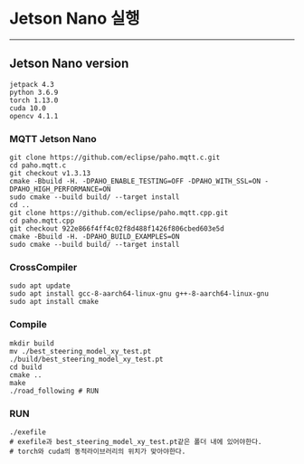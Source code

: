 # Jetson Nano 실행
------

## Jetson Nano version

```
jetpack 4.3
python 3.6.9
torch 1.13.0
cuda 10.0
opencv 4.1.1
```
### MQTT Jetson Nano
```
git clone https://github.com/eclipse/paho.mqtt.c.git
cd paho.mqtt.c
git checkout v1.3.13
cmake -Bbuild -H. -DPAHO_ENABLE_TESTING=OFF -DPAHO_WITH_SSL=ON -DPAHO_HIGH_PERFORMANCE=ON
sudo cmake --build build/ --target install
cd ..
git clone https://github.com/eclipse/paho.mqtt.cpp.git
cd paho.mqtt.cpp
git checkout 922e866f4ff4c02f8d488f1426f806cbed603e5d
cmake -Bbuild -H. -DPAHO_BUILD_EXAMPLES=ON
sudo cmake --build build/ --target install
```

### CrossCompiler
```
sudo apt update
sudo apt install gcc-8-aarch64-linux-gnu g++-8-aarch64-linux-gnu
sudo apt install cmake
```


### Compile
```
mkdir build
mv ./best_steering_model_xy_test.pt ./build/best_steering_model_xy_test.pt
cd build
cmake ..
make
./road_following # RUN
```

### RUN
```
./exefile
# exefile과 best_steering_model_xy_test.pt같은 폴더 내에 있어야한다.
# torch와 cuda의 동적라이브러리의 위치가 맞아야한다.
```


